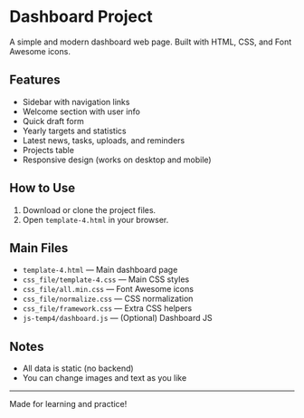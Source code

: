 # Dashboard Project

A simple and modern dashboard web page. Built with HTML, CSS, and Font Awesome icons.

## Features
- Sidebar with navigation links
- Welcome section with user info
- Quick draft form
- Yearly targets and statistics
- Latest news, tasks, uploads, and reminders
- Projects table
- Responsive design (works on desktop and mobile)

## How to Use
1. Download or clone the project files.
2. Open `template-4.html` in your browser.

## Main Files
- `template-4.html` — Main dashboard page
- `css_file/template-4.css` — Main CSS styles
- `css_file/all.min.css` — Font Awesome icons
- `css_file/normalize.css` — CSS normalization
- `css_file/framework.css` — Extra CSS helpers
- `js-temp4/dashboard.js` — (Optional) Dashboard JS

## Notes
- All data is static (no backend)
- You can change images and text as you like

---
Made for learning and practice!
